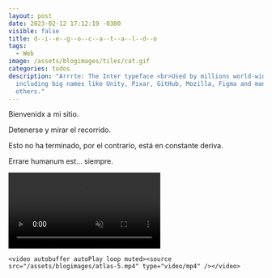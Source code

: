 ```yaml
---
layout: post
date: 2023-02-12 17:12:19 -0300
visible: false
title: d--i--e--g--o--c--a--t--a--l--d--o
tags:
  - Web
image: /assets/blogimages/tiles/cat.gif
categories: todos
description: "Arrrte: The Inter typeface <br>Used by millions world-wide,
  including big names like Unity, Pixar, GitHub, Mozilla, Figma and many
  others."
---
```

Bienvenidx a mi sitio. 

Detenerse y mirar el recorrido. 

Esto no ha terminado, por el contrario, está en constante deriva.

Errare humanum est… siempre. 

<video autobuffer autoPlay loop muted><source src="/assets/blogimages/atlas-4.mp4" type="video/mp4" /></video>


```
<video autobuffer autoPlay loop muted><source src="/assets/blogimages/atlas-5.mp4" type="video/mp4" /></video>
```
